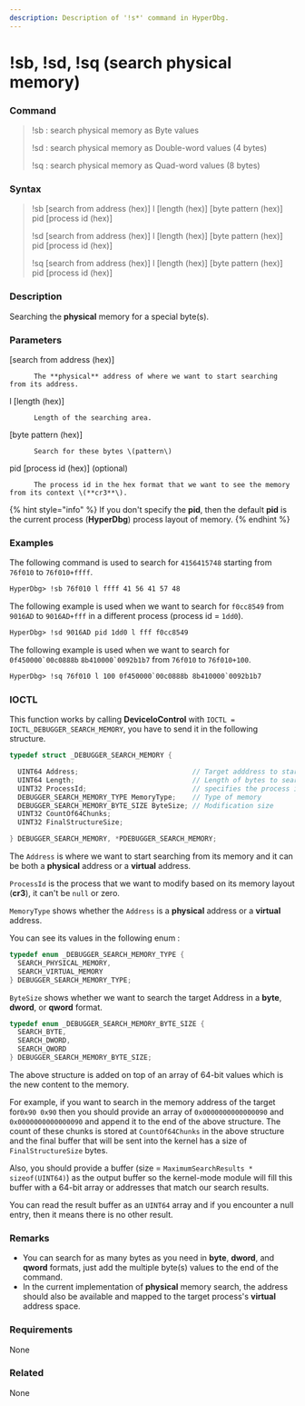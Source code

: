 ```yaml
---
description: Description of '!s*' command in HyperDbg.
---
```


# !sb, !sd, !sq \(search physical memory\)

### Command

> !sb : search physical memory as Byte values
>
> !sd : search physical memory as Double-word values \(4 bytes\)
>
> !sq : search physical memory as Quad-word values \(8 bytes\)

### Syntax

> !sb \[search from address \(hex\)\] l \[length \(hex\)\] \[byte pattern \(hex\)\] pid \[process id \(hex\)\]
>
> !sd \[search from address \(hex\)\] l \[length \(hex\)\] \[byte pattern \(hex\)\] pid \[process id \(hex\)\]
>
> !sq \[search from address \(hex\)\] l \[length \(hex\)\] \[byte pattern \(hex\)\] pid \[process id \(hex\)\]

### Description

Searching the **physical** memory for a special byte\(s\).

### Parameters

\[search from address \(hex\)\]

          The **physical** address of where we want to start searching from its address.

l \[length \(hex\)\]

          Length of the searching area.

\[byte pattern \(hex\)\]

          Search for these bytes \(pattern\)

pid \[process id \(hex\)\]  \(optional\)

          The process id in the hex format that we want to see the memory from its context \(**cr3**\).

{% hint style="info" %}
If you don't specify the **pid**, then the default **pid** is the current process \(**HyperDbg**\) process layout of memory.
{% endhint %}

### Examples

The following command is used to search for `4156415748` starting from `76f010` to `76f010+ffff`.

```diff
HyperDbg> !sb 76f010 l ffff 41 56 41 57 48 
```

The following example is used when we want to search for `f0cc8549` from `9016AD` to `9016AD+fff` in a different process \(process id = `1dd0`\).

```diff
HyperDbg> !sd 9016AD pid 1dd0 l fff f0cc8549 
```

The following example is used when we want to search for ``0f450000`00c0888b`` ``8b410000`0092b1b7`` from `76f010` to `76f010+100`.

```diff
HyperDbg> !sq 76f010 l 100 0f450000`00c0888b 8b410000`0092b1b7
```

### IOCTL

This function works by calling **DeviceIoControl** with `IOCTL = IOCTL_DEBUGGER_SEARCH_MEMORY`, you have to send it in the following structure.

```c
typedef struct _DEBUGGER_SEARCH_MEMORY {

  UINT64 Address;                            // Target adddress to start searching
  UINT64 Length;                             // Length of bytes to search
  UINT32 ProcessId;                          // specifies the process id
  DEBUGGER_SEARCH_MEMORY_TYPE MemoryType;    // Type of memory
  DEBUGGER_SEARCH_MEMORY_BYTE_SIZE ByteSize; // Modification size
  UINT32 CountOf64Chunks;
  UINT32 FinalStructureSize;

} DEBUGGER_SEARCH_MEMORY, *PDEBUGGER_SEARCH_MEMORY;
```

 The `Address` is where we want to start searching from its memory and it can be both a **physical** address or a **virtual** address.

`ProcessId` is the process that we want to modify based on its memory layout \(**cr3**\), it can't be `null` or zero.

`MemoryType` shows whether the `Address` is a **physical** address or a **virtual** address.

You can see its values in the following enum :

```c
typedef enum _DEBUGGER_SEARCH_MEMORY_TYPE {
  SEARCH_PHYSICAL_MEMORY,
  SEARCH_VIRTUAL_MEMORY
} DEBUGGER_SEARCH_MEMORY_TYPE;
```

`ByteSize` shows whether we want to search the target Address in a **byte**, **dword**, or **qword** format. 

```c
typedef enum _DEBUGGER_SEARCH_MEMORY_BYTE_SIZE {
  SEARCH_BYTE,
  SEARCH_DWORD,
  SEARCH_QWORD
} DEBUGGER_SEARCH_MEMORY_BYTE_SIZE;
```

The above structure is added on top of an array of 64-bit values which is the new content to the memory. 

For example, if you want to search in the memory address of  the target for`0x90 0x90` then you should provide an array of `0x0000000000000090` and `0x0000000000000090` and append it to the end of the above structure. The count of these chunks is stored at `CountOf64Chunks` in the above structure and the final buffer that will be sent into the kernel has a size of `FinalStructureSize` bytes. 

Also, you should provide a buffer \(size = `MaximumSearchResults * sizeof(UINT64)`\) as the output buffer so the kernel-mode module will fill this buffer with a 64-bit array or addresses that match our search results.

You can read the result buffer as an `UINT64` array and if you encounter a null entry, then it means there is no other result.

### **Remarks**

* You can search for as many bytes as you need in **byte**, **dword**, and **qword** formats, just add the multiple byte\(s\) values to the end of the command. 
* In the current implementation of **physical** memory search, the address should also be available and mapped to the target process's **virtual** address space.

### Requirements

None

### Related

None

